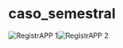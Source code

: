 # caso_semestral

![RegistrAPP 1](https://user-images.githubusercontent.com/101208973/207491230-a2825d6c-dd31-4715-bf17-242174b008dc.png)![RegistrAPP 2](https://user-images.githubusercontent.com/101208973/207491263-f26eab28-252b-432e-8605-ca6cee38a2b7.png)

